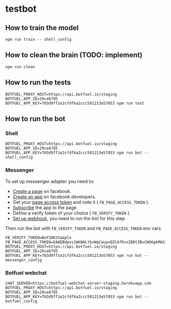 # testbot

## How to train the model
```
npm run train -- shell_config
```

## How to clean the brain (TODO: implement)
```
npm run clean
```

## How to run the tests
```
BOTFUEL_PROXY_HOST=https://api.botfuel.io/staging BOTFUEL_APP_ID=29ce6795 BOTFUEL_APP_KEY=703d9ff1e2cfdf6a2ccc591213e57053 npm run test
```

## How to run the bot

### Shell
```
BOTFUEL_PROXY_HOST=https://api.botfuel.io/staging BOTFUEL_APP_ID=29ce6795 BOTFUEL_APP_KEY=703d9ff1e2cfdf6a2ccc591213e57053 npm run bot -- shell_config
```

### Messenger

To set up messenger adapter you need to:
- [Create a page](https://www.facebook.com/pages/create) on facebook.
- [Create an app](https://developers.facebook.com/apps) on facebook developers.
- Get your [page access token](https://developers.facebook.com/docs/messenger-platform/guides/quick-start/#get_page_access_token) and note it ( `FB_PAGE_ACCESS_TOKEN` ).
- [Subscribe](https://developers.facebook.com/docs/messenger-platform/guides/quick-start/#subscribe_app_page) the app to the page.
- Define a verify token of your choice ( `FB_VERIFY_TOKEN` ).
- [Set up webhook](https://developers.facebook.com/docs/messenger-platform/guides/quick-start/#setup_webhook), you need to run the bot for this step

Then run the bot with `FB_VERIFY_TOKEN` and `FB_PAGE_ACCESS_TOKEN` env vars

```
FB_VERIFY_TOKEN=BotSDK2Sample FB_PAGE_ACCESS_TOKEN=EAAEBdpxs1WkBALtbvWqCwupvQZCAfRvxZBDtZBvCW96gkMAS110MfoGHCDxV4sRKSN8hl34pkSAG97vMMI0NZBAW8VZAZC5LJAZB5wB7SCBhBm7dGynZC0Jl4DvykWrXqKc7W4KRKv4iTZBvoV7IyeAtpdZCZAGiZAhKcQZB2qHdKBUL6lQZDZD BOTFUEL_PROXY_HOST=https://api.botfuel.io/staging BOTFUEL_APP_ID=29ce6795 BOTFUEL_APP_KEY=703d9ff1e2cfdf6a2ccc591213e57053 npm run bot -- messenger_config
```

### Botfuel webchat
```
CHAT_SERVER=https://botfuel-webchat-server-staging.herokuapp.com BOTFUEL_PROXY_HOST=https://api.botfuel.io/staging BOTFUEL_APP_ID=29ce6795 BOTFUEL_APP_KEY=703d9ff1e2cfdf6a2ccc591213e57053 npm run bot -- botfuel_config
```